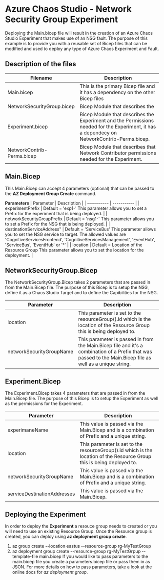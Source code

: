 # Azure Chaos Studio - Network Security Group Experiment
Deploying the Main.bicep file will result in the creation of an Azure Chaos Studio Experiment that makes use of an NSG fault.  The purpose of this example is to provide you with a reusable set of Bicep files that can be modified and used to deploy any type of Azure Chaos Experiment and Fault.  <br>

## Description of the files ##

| Filename       | Description |
| ----           | ----        |
| Main.bicep     | This is the primary Bicep file and it has a dependency on the other Bicep files |
|  NetworkSecurityGroup.bicep | Bicep Module that describes the   |
|  Experiment.bicep | Bicep Module that describes the Experiment and the Permissions needed for the Experiment, it has a dependecy on NetworkContrib-Perms.bicep. |
|  NetworkContrib-Perms.bicep | Bicep Module that describes that Network Contributor permissions needed for the Experiment. |    	

## Main.Bicep
This Main.Bicep can accept 4 parameters (optional) that can be passed to the **AZ Deployment Group Create** command.  

**Parameters**
| Parameter   | Description |
| ----------- | ----------- |
| experimentPrefix | Default = 'exp1-' This parameter allows you to set a Prefix for the experiment that is being deployed. |
| networkSecurityGroupPrefix | Default = 'nsg1-' This parameter allows you to set a Prefix for the NSG that is being deployed. |
| destinationServiceAddress" | Default = 'ServiceBus' This parameter allows you to set the NSG service to target.  The allowed values are 'CognitiveServicesFrontend', 'CognitiveServicesManagement', 'EventHub', 'ServiceBus', 'EventHub' or '*'  |
| location    | Default = Location of the Resource Group This parameter allows you to set the location for the deployment. |

## NetworkSecurityGroup.Bicep
The NetworkSecurityGroup.Bicep takes 2 parameters that are passed in from the Main.Bicep file.  The purpose of this Bicep is to setup the NSG, define it as a Chaos Studio Target and to define the Capibilities for the NSG.  

| Parameter   | Description |
| ----------- | ----------- |
| location    | This parameter is set to the resourceGroup().id which is the location of the Resource Group this is being deployed to. |
| networkSecurityGroupName | This parameter is passed in from the Main.Bicep file and it's a combination of a Prefix that was passed to the Main.Bicep file as well as a unique string. |

## Experiment.Bicep
The Experiment.Bicep takes 4 parameters that are passed in from the Main.Bicep file.  The purpose of this Bicep is to setup the Experiment as well as the permissions for the Experiment.

| Parameter   | Description |
| ----------- | ----------- |
| experimaneName |  This value is passed via the Main.Bicep and is a combination of Prefix and a unique string. |
| location       | This parameter is set to the resourceGroup().id which is the location of the Resource Group this is being deployed to. |
| networkSecurityGroupName | This value is passed via the Main.Bicep and is a combination of Prefix and a unique string.  |
| serviceDestinationAddresses | This value is passed via the Main.Bicep. |

## Deploying the Experiment
In order to deploy the **Experiment** a resouce group needs to created or you will need to use an existing Resource Group.  Once the Resource group is created, you can deploy using **az deployment group create**.<br>

1. az group create --location eastus --resource-group rg-MyTestGroup
2. az deployment group create --resource-group rg-MyTestGrpup --template-file main.bicep 
   If you would like to pass parameters to the main.bicep file you create a parameters.bicep file or pass them in as JSON.  For more details on how to pass parameters, take a look at the online docs for *az deployment group*.
